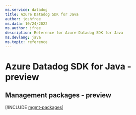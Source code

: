 ```yaml
---
ms.service: datadog
title: Azure Datadog SDK for Java
author: joshfree
ms.data: 10/24/2022
ms.author: jfree
description: Reference for Azure Datadog SDK for Java
ms.devlang: java
ms.topic: reference
---
```

# Azure Datadog SDK for Java - preview

## Management packages - preview
[!INCLUDE [mgmt-packages](datadog-mgmt-index.md)]